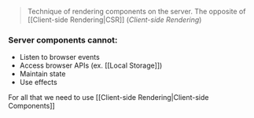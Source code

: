 > Technique of rendering components on the server. The opposite of [[Client-side Rendering|CSR]] (*Client-side Rendering*)

### Server components **cannot**: 
- Listen to browser events
- Access browser APIs (ex. [[Local Storage]])
- Maintain state
- Use effects

For all that we need to use [[Client-side Rendering|Client-side Components]] 